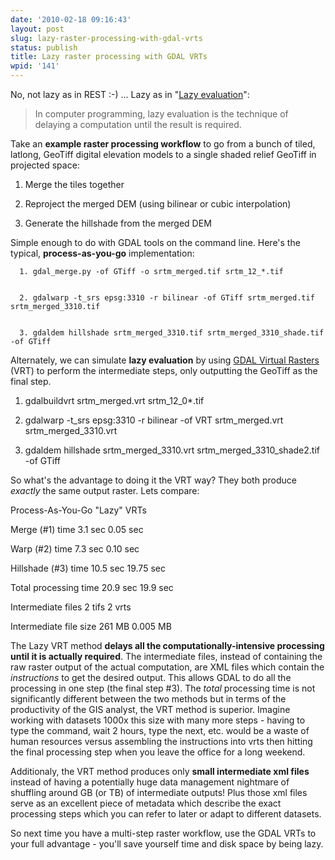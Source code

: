 ```yaml
---
date: '2010-02-18 09:16:43'
layout: post
slug: lazy-raster-processing-with-gdal-vrts
status: publish
title: Lazy raster processing with GDAL VRTs
wpid: '141'
---
```


No, not lazy as in REST :-) ... Lazy as in "[Lazy evaluation](http://en.wikipedia.org/wiki/Lazy_evaluation)":



> In computer programming, lazy evaluation is the technique of delaying a computation until the result is required.



Take an **example raster processing workflow** to go from a bunch of tiled, latlong, GeoTiff digital elevation models to a single shaded relief GeoTiff in projected space:






  1. Merge the tiles together 


  2. Reproject the merged DEM (using bilinear or cubic interpolation) 


  3. Generate the hillshade from the merged DEM 




Simple enough to do with GDAL tools on the command line. Here's the typical, **process-as-you-go** implementation:





```
  1. gdal_merge.py -of GTiff -o srtm_merged.tif srtm_12_*.tif 


  2. gdalwarp -t_srs epsg:3310 -r bilinear -of GTiff srtm_merged.tif srtm_merged_3310.tif 


  3. gdaldem hillshade srtm_merged_3310.tif srtm_merged_3310_shade.tif -of GTiff 
```



Alternately, we can simulate **lazy evaluation** by using [GDAL Virtual Rasters](http://www.gdal.org/gdal_vrttut.html) (VRT) to perform the intermediate steps, only outputting the GeoTiff as the final step. 





	
  1. gdalbuildvrt srtm_merged.vrt srtm_12_0*.tif

	
  2. gdalwarp -t_srs epsg:3310 -r bilinear -of VRT srtm_merged.vrt srtm_merged_3310.vrt 

	
  3. gdaldem hillshade srtm_merged_3310.vrt srtm_merged_3310_shade2.tif -of GTiff




So what's the advantage to doing it the VRT way? They both produce _exactly_ the same output raster. Lets compare:







Process-As-You-Go
"Lazy" VRTs



Merge (#1) time 
3.1 sec
0.05 sec 



Warp (#2) time 
7.3 sec 
0.10 sec 



Hillshade (#3) time
10.5 sec 
19.75 sec



Total processing time
20.9 sec
19.9 sec 



Intermediate files
2 tifs
2 vrts



Intermediate file size
261 MB
0.005 MB






  


The Lazy VRT method **delays all the computationally-intensive processing until it is actually required**. The intermediate files, instead of containing the raw raster output of the actual computation, are XML files which contain the _instructions_ to get the desired output. This allows GDAL to do all the processing in one step (the final step #3). The _total_ processing time is not significantly different between the two methods but in terms of the productivity of the GIS analyst, the VRT method is superior. Imagine working with datasets 1000x this size with many more steps - having to type the command, wait 2 hours, type the next, etc. would be a waste of human resources versus assembling the instructions into vrts then hitting the final processing step when you leave the office for a long weekend.

Additionaly, the VRT method produces only **small intermediate xml files** instead of having a potentially huge data management nightmare of shuffling around GB (or TB) of intermediate outputs! Plus those xml files serve as an excellent piece of metadata which describe the exact processing steps which you can refer to later or adapt to different datasets. 

So next time you have a multi-step raster workflow, use the GDAL VRTs to your full advantage - you'll save yourself time and disk space by being lazy. 



